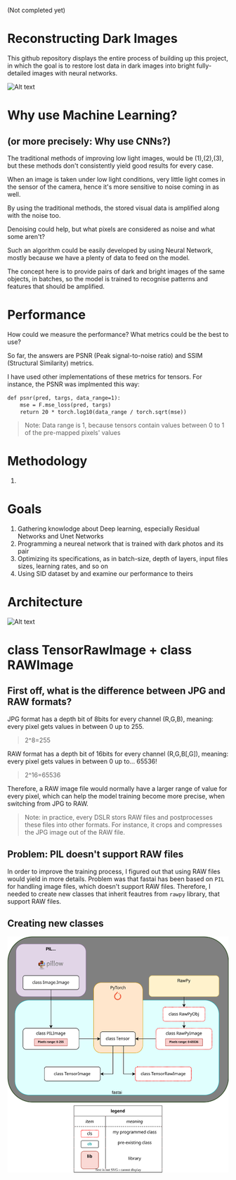 (Not completed yet)

# Reconstructing Dark Images
This github repository displays the entire process of building up this project, in which the goal is to restore lost data in dark images into bright fully-detailed images with neural networks.

![Alt text](./GIFs/100epochs.gif)

# Why use Machine Learning? 
## (or more precisely: Why use CNNs?)
The traditional methods of improving low light images, would be (1),(2),(3), but these methods don't consistently yield good results for every case.

When an image is taken under low light conditions, very little light comes in the sensor of the camera, hence it's more sensitive to noise coming in as well. 

By using the traditional methods, the stored visual data is amplified along with the noise too. 

Denoising could help, but what pixels are considered as noise and what some aren't?

Such an algorithm could be easily developed by using Neural Network, mostly because we have a plenty of data to feed on the model. 

The concept here is to provide pairs of dark and bright images of the same objects, in batches, so the model is trained to recognise patterns and features that should be amplified.

# Performance
How could we measure the performance? 
What metrics could be the best to use?

So far, the answers are PSNR (Peak signal-to-noise ratio) and SSIM (Structural Similarity) metrics.

I have used other implementations of these metrics for tensors. For instance, the PSNR was implmented this way:
```
def psnr(pred, targs, data_range=1):
    mse = F.mse_loss(pred, targs)
    return 20 * torch.log10(data_range / torch.sqrt(mse))
```

> Note: Data range is 1, because tensors contain values between 0 to 1 of the pre-mapped pixels' values


# Methodology
1.

# Goals
1. Gathering knowlodge about Deep learning, especially Residual Networks and Unet Networks
2. Programming a neureal network that is trained with dark photos and its pair
3. Optimizing its specifications, as in batch-size, depth of layers, input files sizes, learning rates, and so on
4. Using SID dataset by <insert credits here> and examine our performance to theirs

# Architecture
![Alt text](./SVGs/Architecture__.svg)

# class TensorRawImage + class RAWImage
## First off, what is the difference between JPG and RAW formats?
JPG format has a depth bit of 8bits for every channel (R,G,B), meaning: every pixel gets values in between 0 up to 255.
> 2^8=255
  
RAW format has a depth bit of 16bits for every channel (R,G,B[,G]), meaning: every pixel gets values in between 0 up to... 65536!
> 2^16=65536

Therefore, a RAW image file would normally have a larger range of value for every pixel, which can help the model training become more precise, when switching from JPG to RAW.
> Note: in practice, every DSLR stors RAW files and postprocesses these files into other formats. For instance, it crops and compresses the JPG image out of the RAW file.

## Problem: PIL doesn't support RAW files
  
In order to improve the training process, I figured out that using RAW files would yield in more details. Problem was that fastai has been based on `PIL` for handling image files, which doesn't support RAW files. Therefore, I needed to create new classes that inherit feautres from `rawpy` library, that support RAW files.
  
## Creating new classes
![Alt text](./SVGs/TensorRawImage__.svg)
  
